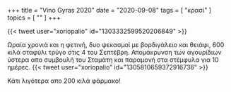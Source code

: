+++
title = "Vino Gyras 2020"
date = "2020-09-08"
tags = [ "κρασί" ]
topics = [ "" ]
+++

{{< tweet user="xoriopalio" id="1303332599520206849" >}}

Ωραία χρονιά και η φετινή, δυο ψεκασμοί με βορδιγάλειο και θειάφι, 600 κιλά σταφύλι τρύγο στις 4 του Σεπτέβρη. Απομάκρυνση των αγουρίδιων ύστερα απο συμβουλή του Σταμάτη και παραμονή στα στέμφυλα για 10 ημέρες.
{{< tweet user="xoriopalio" id="1305810659372916736" >}}

Κάτι λιγότερα απο 200 κιλά φάρμακο!
